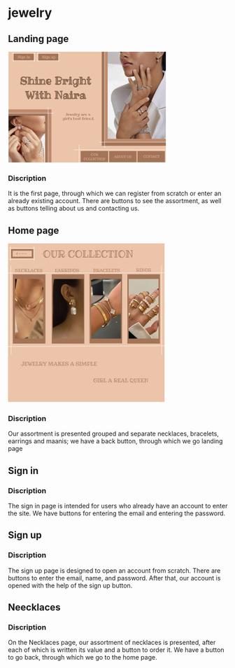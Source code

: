 # jewelry
## Landing page
![alt text](<https://github.com/htc4/Naira/blob/main/images/Screenshot%20from%202024-03-06%2010-52-39.png>)
### Discription
It is the first page, through which we can register from scratch or enter an already existing account. There are buttons to see the assortment, as well as buttons telling about us and contacting us.
## Home page
![alt text](<https://github.com/htc4/Naira/blob/main/images/Screenshot%20from%202024-03-06%2010-54-39.png>)
### Discription
Our assortment is presented grouped and separate necklaces, bracelets, earrings and maanis; we have a back button, through which we go landing page
## Sign in
### Discription
The sign in page is intended for users who already have an account to enter the site. We have buttons for entering the email and entering the password.
## Sign up
### Discription
The sign up page is designed to open an account from scratch. There are buttons to enter the email, name, and password. After that, our account is opened with the help of the sign up button.
## Neecklaces
### Discription
On the Necklaces page, our assortment of necklaces is presented, after each of which is written its value and a button to order it. We have a button to go back, through which we go to the home page.
